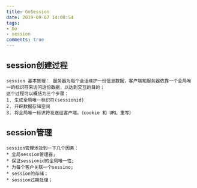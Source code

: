 ```yaml
---
title: GoSession
date: 2019-09-07 14:08:54
tags:
- Go
- session
comments: true
---
```

## session创建过程
	session 基本原理： 服务器为每个会话维护一份信息数据，客户端和服务器依靠一个全局唯一的标识符来访问这份数据，以达到交互的目的；
	这个过程可以概括为三个步骤：
	1. 生成全局唯一标识符(sessionid)
    2. 开辟数据存储空间
    3. 将全局唯一标识符发送给客户端。（cookie 和 URL 重写）
	
## session管理
	session管理涉及到一下几个因素：
	* 全局session管理器;
	* 保证sessionid的全局唯一性;
	* 为每个客户关联一个sessino;
	* session的存储；
	* session过期处理；
